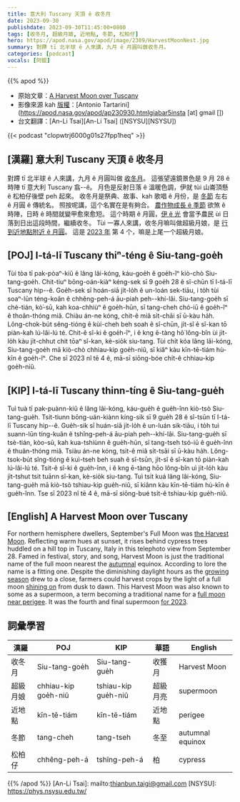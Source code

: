 ```yaml
---
title: 意大利 Tuscany 天頂 ê 收冬月
date: 2023-09-30
publishdate: 2023-09-30T11:45:00+0800
tags: [收冬月, 超級月娘, 近地點, 冬節, 松柏仔]
hero: https://apod.nasa.gov/apod/image/2309/HarvestMoonNest.jpg
summary: 對蹛 tī 北半球 ê 人來講，九月 ê 月圓叫做收冬月。
categories: [podcast]
vocals: [阿錕]
---
```


{{% apod %}}

- 原始文章：[A Harvest Moon over Tuscany](https://apod.nasa.gov/apod/ap230930.html)
- 影像來源 kah [版權][copyright]：[Antonio Tartarini](https://apod.nasa.gov/apod/ap230930.htmlgiabar5insta [at] gmail [])
- 台文翻譯：[An-Li Tsai][An-Li Tsai] ([NSYSU][NSYSU])

{{< podcast "clopwtrj6000g01s27fpp1heq" >}}

## [漢羅] 意大利 Tuscany 天頂 ê 收冬月
對蹛 tī 北半球 ê 人來講，九月 ê 月圓叫做 [收冬月][the Harvest Moon]。
這張望遠鏡景色是 9 月 28 ê 時陣 tī 意大利 Tuscany 翕--ê。
月色是反射日落 ê 溫暖色調，伊就 tùi 山崙頂懸 ê 松柏仔後壁 peh 起來。
收冬月是祭典、故事、kah 歌唱 ê 月份，是 [冬節][autumnal] 左右 ê 月圓 ê 傳統名。
照按呢講，這个名實在是有夠合。
[農作物成長 ê 季節][growing season] 欲煞 ê 時陣，日時 ê 時間就變甲愈來愈短。
這个時期 ê 月圓，[伊 ê 光][shining on] 會當予農民 ùi 日落到日出這段時間，繼續收冬。
Tùi 一寡人來講，收冬月嘛叫做超級月娘，是 [行到近地點附近 ê 月圓][full moon near perigee]。
這是 [2023 年][for 2023] 第 4 个，嘛是上尾一个超級月娘。

## [POJ] I-tá-lī Tuscany thiⁿ-téng ê Siu-tang-goe̍h
Tùi tòa tī pak-pòaⁿ-kiû ê lâng lâi-kóng, káu-goe̍h ê goe̍h-îⁿ kiò-chò Siu-tang-goe̍h.
Chit-tiuⁿ bōng-oán-kiàⁿ kéng-sek sī 9 goe̍h 28 ê sî-chūn tī I-tá-lī Tuscany hip--ê.
Goe̍h-sek sī hoán-siā ji̍t-lo̍h ê un-loán sek-tiāu, i to̍h tùi soaⁿ-lūn téng-koân ê chhêng-peh-á āu-piah peh--khí-lâi.
Siu-tang-goe̍h sī chè-tián, kò͘-sū, kah koa-chhiùⁿ ê goe̍h-hūn, sī tang-cheh chó-iū ê goe̍h-îⁿ ê thoân-thóng miâ.
Chiàu án-ne kóng, chit-ê miâ si̍t-chāi sī ū-kàu ha̍h.
Lông-chok-bu̍t sêng-tióng ê kùi-cheh beh soah ê sî-chūn, ji̍t-sî ê sî-kan tō piàn-kah lú-lâi-lú té.
Chit-ê sî-ki ê goe̍h-îⁿ, i ê kng ē-tàng hō͘ lông-bîn ùi ji̍t-lo̍h kàu ji̍t-chhut chit tōaⁿ sî-kan, kè-sio̍k siu-tang.
Tùi chi̍t kóa lâng lâi-kóng, Siu-tang-goe̍h mā kiò-chò chhiau-kip goe̍h-niû, sī kiâⁿ kàu kīn-tē-tiám hù-kīn ê goe̍h-îⁿ.
Che sī 2023 nî tē 4 ê, mā-sī siōng-bóe chi̍t-ê chhiau-kip goe̍h-niû.

## [KIP] I-tá-lī Tuscany thinn-tíng ê Siu-tang-gue̍h
Tuì tuà tī pak-puànn-kiû ê lâng lâi-kóng, káu-gue̍h ê gue̍h-înn kiò-tsò Siu-tang-gue̍h.
Tsit-tiunn bōng-uán-kiànn kíng-sik sī 9 gue̍h 28 ê sî-tsūn tī I-tá-lī Tuscany hip--ê.
Gue̍h-sik sī huán-siā ji̍t-lo̍h ê un-luán sik-tiāu, i to̍h tuì suann-lūn tíng-kuân ê tshîng-peh-á āu-piah peh--khí-lâi.
Siu-tang-gue̍h sī tsè-tián, kòo-sū, kah kua-tshiùnn ê gue̍h-hūn, sī tang-tseh tsó-iū ê gue̍h-înn ê thuân-thóng miâ.
Tsiàu án-ne kóng, tsit-ê miâ si̍t-tsāi sī ū-kàu ha̍h.
Lông-tsok-bu̍t sîng-tióng ê kuì-tseh beh suah ê sî-tsūn, ji̍t-sî ê sî-kan tō piàn-kah lú-lâi-lú té.
Tsit-ê sî-ki ê gue̍h-înn, i ê kng ē-tàng hōo lông-bîn uì ji̍t-lo̍h kàu ji̍t-tshut tsit tuānn sî-kan, kè-sio̍k siu-tang.
Tuì tsi̍t kuá lâng lâi-kóng, Siu-tang-gue̍h mā kiò-tsò tshiau-kip gue̍h-niû, sī kiânn kàu kīn-tē-tiám hù-kīn ê gue̍h-înn.
Tse sī 2023 nî tē 4 ê, mā-sī siōng-bué tsi̍t-ê tshiau-kip gue̍h-niû.

## [English] A Harvest Moon over Tuscany
For northern hemisphere dwellers, September's Full Moon was [the Harvest Moon][the Harvest Moon].
Reflecting warm hues at sunset, it rises behind cypress trees huddled on a hill top in Tuscany, Italy in this telephoto view from September 28.
Famed in festival, story, and song, Harvest Moon is just the traditional name of the full moon nearest the [autumnal][autumnal] equinox.
According to lore the name is a fitting one.
Despite the diminishing daylight hours as the [growing season][growing season] drew to a close, farmers could harvest crops by the light of a full moon [shining on][shining on] from dusk to dawn.
This Harvest Moon was also known to some as a supermoon, a term becoming a traditional name for a [full moon near perigee][full moon near perigee].
It was the fourth and final supermoon [for 2023][for 2023].

## 詞彙學習

|漢羅|POJ|KIP|華語|English|
|-|-|-|-|-|
|收冬月|Siu-tang-goe̍h|Siu-tang-gue̍h|收獲月|Harvest Moon|
|超級月娘|chhiau-kip goe̍h-niû|tshiau-kip gue̍h-niû|超級月亮|supermoon|
|近地點|kīn-tē-tiám|kīn-tē-tiám|近地點|perigee|
|冬節|tang-cheh|tang-tseh|冬至|autumnal equinox|
|松柏仔|chhêng-peh-á|tshîng-peh-á|柏|cypress|

{{% /apod %}}
[An-Li Tsai]: mailto:thianbun.taigi@gmail.com
[NSYSU]: https://phys.nsysu.edu.tw/

[copyright]: https://apod.nasa.gov/apod/fap/lib/about_apod.html#srapply
[License]: https://creativecommons.org/licenses/by/2.0/

[the Harvest Moon]:https://earthsky.org/astronomy-essentials/harvest-moon-2/
[autumnal]:https://en.wikipedia.org/wiki/Mid-Autumn_Festival
[growing season]:https://www.instagram.com/p/CxyAMAOseA0/?img_index=1
[shining on]:https://en.wikipedia.org/wiki/Shine_On,_Harvest_Moon
[full moon near perigee]:https://solarsystem.nasa.gov/news/922/what-is-a-supermoon/
[for 2023]:https://earthsky.org/astronomy-essentials/what-is-a-supermoon/
